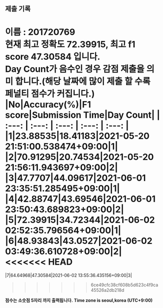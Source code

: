 


  
## 제출 기록  
이름 : 201720769  
**현재 최고 정확도 72.39915, 최고 f1 score 47.30584 입니다.**  
**Day Count가 음수인 경우 감점 제출을 의미 합니다.(해당 날짜에 많이 제출 할 수록 페널티 점수가 커집니다.)**
|No|Accuracy(%)|F1 score|Submission Time|Day Count|
| :---: | :---: | :---: | :---: | :---: |
|1|23.88535|18.41183|2021-05-20 21:51:00.538474+09:00|1|
|2|70.91295|20.74534|2021-05-20 21:56:11.943697+09:00|2|
|3|47.7707|44.09617|2021-06-01 23:35:51.285495+09:00|1|
|4|42.88747|43.69546|2021-06-01 23:50:43.689823+09:00|2|
|5|72.39915|34.72344|2021-06-02 02:52:35.796564+09:00|1|
|6|48.93843|43.0527|2021-06-02 03:49:36.610728+09:00|2|
<<<<<<< HEAD
=======
|7|64.64968|47.30584|2021-06-02 13:55:36.435156+09:00|3|
>>>>>>> 6ce49cfc38cf608b5d623c4f9ca45526a2db218d


**점수는 소숫점 5자리 까지 출력됩니다.**
**Time zone is seoul,korea (UTC+9:00)**
